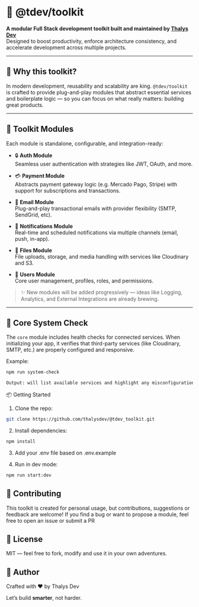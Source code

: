 # 🚀 @tdev/toolkit

**A modular Full Stack development toolkit built and maintained by [Thalys Dev](https://github.com/thalysdev)**  
Designed to boost productivity, enforce architecture consistency, and accelerate development across multiple projects.

---

## 🧠 Why this toolkit?

In modern development, reusability and scalability are king. `@tdev/toolkit` is crafted to provide plug-and-play modules that abstract essential services and boilerplate logic — so you can focus on what really matters: building great products.

---

## 🧩 Toolkit Modules

Each module is standalone, configurable, and integration-ready:

- 🔒 **Auth Module**  
  Seamless user authentication with strategies like JWT, OAuth, and more.

- 💳 **Payment Module**  
  Abstracts payment gateway logic (e.g. Mercado Pago, Stripe) with support for subscriptions and transactions.

- 📧 **Email Module**  
  Plug-and-play transactional emails with provider flexibility (SMTP, SendGrid, etc).

- 🔔 **Notifications Module**  
  Real-time and scheduled notifications via multiple channels (email, push, in-app).

- 📁 **Files Module**  
  File uploads, storage, and media handling with services like Cloudinary and S3.

- 👤 **Users Module**  
  Core user management, profiles, roles, and permissions.

> ✨ New modules will be added progressively — ideas like Logging, Analytics, and External Integrations are already brewing.

---

## 🔧 Core System Check

The `core` module includes health checks for connected services. When initializing your app, it verifies that third-party services (like Cloudinary, SMTP, etc.) are properly configured and responsive.

Example:

```bash
npm run system-check

Output: will list available services and highlight any misconfigurations or connectivity issues.
````

📦 Getting Started

1. Clone the repo:
```bash
git clone https://github.com/thalysdev/@tdev_toolkit.git
```

2. Install dependencies:
```bash
npm install
```

3. Add your .env file based on .env.example

4. Run in dev mode:
```bash
npm run start:dev
```

🤝 Contributing
----
This toolkit is created for personal usage, but contributions, suggestions or feedback are welcome! If you find a bug or want to propose a module, feel free to open an issue or submit a PR

🧬 License
----
MIT — feel free to fork, modify and use it in your own adventures.

💬 Author
----
Crafted with ❤️ by Thalys Dev


Let’s build **smarter**, not harder.